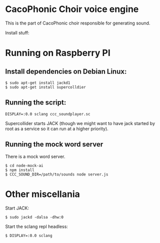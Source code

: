 # CacoPhonic Choir voice engine

This is the part of CacoPhonic choir responsible for generating sound. 

Install stuff:

# Running on Raspberry PI

## Install dependencies on Debian Linux:
```
$ sudo apt-get install jackd1
$ sudo apt-get install supercolldier
```

## Running the script:

```
DISPLAY=:0.0 sclang ccc_soundplayer.sc
```

Supercollider starts JACK (though we might want to have jack started by root as a service so it can run at a higher priority).

## Running the mock word server

There is a mock word server. 

```
$ cd node-mock-ai
$ npm install
$ CCC_SOUND_DIR=/path/to/sounds node server.js
```

# Other miscellania

Start JACK:
```
$ sudo jackd -dalsa -dhw:0
```

Start the sclang repl headless:
```
$ DISPLAY=:0.0 sclang
```
